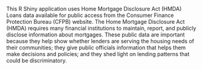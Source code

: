 This R Shiny application uses Home Mortgage Disclosure Act (HMDA) Loans data available for public access from the Consumer Finance Protection Bureau (CFPB) website. The Home Mortgage Disclosure Act (HMDA) requires many financial institutions to maintain, report, and publicly disclose information about mortgages. These public data are important because they help show whether lenders are serving the housing needs of their communities; they give public officials information that helps them make decisions and policies; and they shed light on lending patterns that could be discriminatory.
